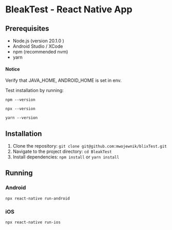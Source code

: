 # BleakTest - React Native App

## Prerequisites
* Node.js (version 20.1.0 )
* Android Studio / XCode
* npm (recommended nvm)
* yarn


#### Notice
Verify that JAVA_HOME, ANDROID_HOME is set in env.

Test installation by running:

`
npm --version
`

`
npx --version
`

`
yarn --version
`



## Installation

1. Clone the repository: `git clone git@github.com:mwojewnik/blixTest.git` 
2. Navigate to the project directory: `cd BleakTest`
3. Install dependencies: `npm install` or `yarn install`

## Running

### Android

```bash
npx react-native run-android
```
### iOS

```bash
npx react-native run-ios
```
